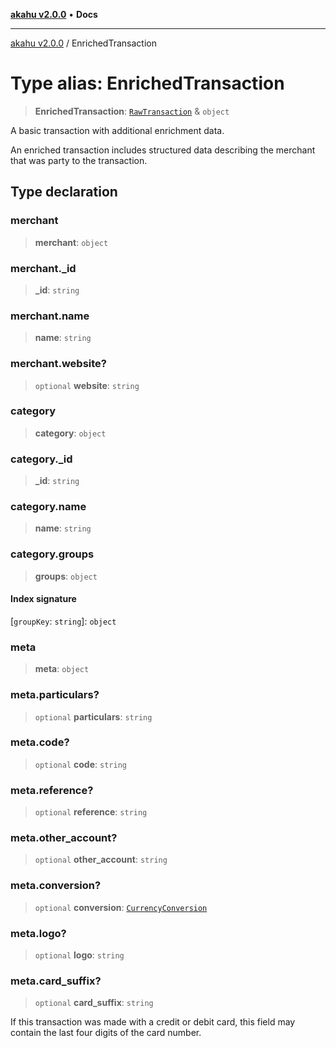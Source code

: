 [**akahu v2.0.0**](../README.md) • **Docs**

***

[akahu v2.0.0](../README.md) / EnrichedTransaction

# Type alias: EnrichedTransaction

> **EnrichedTransaction**: [`RawTransaction`](RawTransaction.md) & `object`

A basic transaction with additional enrichment data.

An enriched transaction includes structured data describing the merchant
that was party to the transaction.

## Type declaration

### merchant

> **merchant**: `object`

### merchant.\_id

> **\_id**: `string`

### merchant.name

> **name**: `string`

### merchant.website?

> `optional` **website**: `string`

### category

> **category**: `object`

### category.\_id

> **\_id**: `string`

### category.name

> **name**: `string`

### category.groups

> **groups**: `object`

#### Index signature

 \[`groupKey`: `string`\]: `object`

### meta

> **meta**: `object`

### meta.particulars?

> `optional` **particulars**: `string`

### meta.code?

> `optional` **code**: `string`

### meta.reference?

> `optional` **reference**: `string`

### meta.other\_account?

> `optional` **other\_account**: `string`

### meta.conversion?

> `optional` **conversion**: [`CurrencyConversion`](CurrencyConversion.md)

### meta.logo?

> `optional` **logo**: `string`

### meta.card\_suffix?

> `optional` **card\_suffix**: `string`

If this transaction was made with a credit or debit card, this field may
contain the last four digits of the card number.

